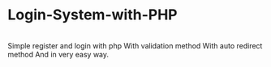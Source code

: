 # Login-System-with-PHP
<br>
Simple register and login with php
With validation method
With auto redirect method
And in very easy way.
